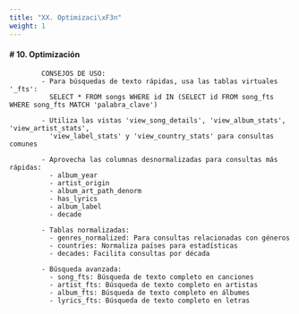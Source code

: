 ```yaml
---
title: "XX. Optimizaci\xF3n"
weight: 1
---
```


#### # 10. Optimización
            CONSEJOS DE USO:
            - Para búsquedas de texto rápidas, usa las tablas virtuales '_fts':
              SELECT * FROM songs WHERE id IN (SELECT id FROM song_fts WHERE song_fts MATCH 'palabra_clave')

            - Utiliza las vistas 'view_song_details', 'view_album_stats', 'view_artist_stats',
              'view_label_stats' y 'view_country_stats' para consultas comunes

            - Aprovecha las columnas desnormalizadas para consultas más rápidas:
              - album_year
              - artist_origin
              - album_art_path_denorm
              - has_lyrics
              - album_label
              - decade

            - Tablas normalizadas:
              - genres_normalized: Para consultas relacionadas con géneros
              - countries: Normaliza países para estadísticas
              - decades: Facilita consultas por década

            - Búsqueda avanzada:
              - song_fts: Búsqueda de texto completo en canciones
              - artist_fts: Búsqueda de texto completo en artistas
              - album_fts: Búsqueda de texto completo en álbumes
              - lyrics_fts: Búsqueda de texto completo en letras